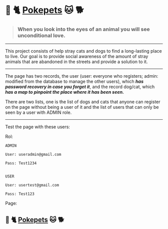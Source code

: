 # :dog: :cat2: [Pokepets] :cat: :dog2:

[Pokepets]: https://pokepets.herokuapp.com/


> ### When you look into the eyes of an animal you will see unconditional love.

---

This project consists of help stray cats and dogs to find a long-lasting place to live.
Our goal is to provide social awareness of the amount of stray animals that are abandoned in the streets and provide a solution to it.

---
The page has two records, the user (user: everyone who registers; admin: modified from the database to manage the other users), which ***has password recovery in case you forget it***, and the record dog/cat, which ***has a map to pinpoint the place where it has been seen.***

There are two lists, one is the list of dogs and cats that anyone can register on the page without being a user of it and the list of users that can only be seen by a user with ADMIN role.

---

Test the page with these users:

Rol:


	ADMIN

	User: useradmin@gmail.com

	Pass: Test1234


	USER

	User: usertest@gmail.com

	Pass: Test123

Page:

## :dog: :cat2: [Pokepets] :cat: :dog2:
